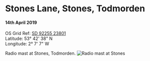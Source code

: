 # Stones Lane, Stones, Todmorden
#### 14th April 2019  
OS Grid Ref: [SD 92255 23801](https://osmaps.ordnancesurvey.co.uk/53.71058,-2.11881,18/pin)  
Latitude: 53° 42' 38" N  
Longitude: 2° 7' 7" W

Radio mast at Stones, Todmorden.
![Radio mast at Stones](stones_radio.jpeg)   
